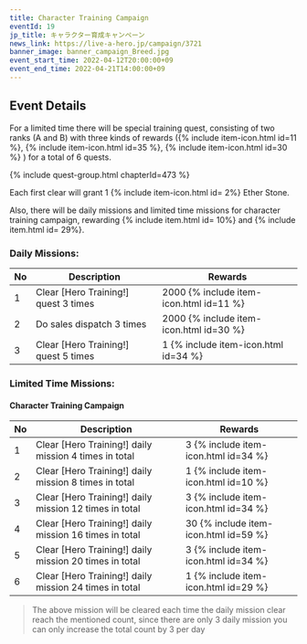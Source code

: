 ```yaml
---
title: Character Training Campaign
eventId: 19
jp_title: キャラクター育成キャンペーン
news_link: https://live-a-hero.jp/campaign/3721
banner_image: banner_campaign_Breed.jpg 
event_start_time: 2022-04-12T20:00:00+09
event_end_time: 2022-04-21T14:00:00+09
---
```


## Event Details

For a limited time there will be special training quest, consisting of two ranks (A and B) with three kinds of rewards ({% include item-icon.html id=11 %}, {% include item-icon.html id=35 %}, {% include item-icon.html id=30 %} ) for a total of 6 quests.

{% include quest-group.html chapterId=473 %}

Each first clear will grant 1 {% include item-icon.html id= 2%} Ether Stone.

Also, there will be daily missions and limited time missions for character training campaign, rewarding {% include item.html id= 10%} and {% include item.html id= 29%}.

### Daily Missions: 

| No | Description | Rewards |
|----|-----------------------------------------------------------|----------------|
| 1  | Clear \[Hero Training!\] quest 3 times | 2000 {% include item-icon.html id=11 %} |
| 2  | Do sales dispatch 3 times | 2000 {% include item-icon.html id=30 %} |
| 3  | Clear \[Hero Training!\] quest 5 times  | 1 {% include item-icon.html id=34 %} |

### Limited Time Missions: 

#### Character Training Campaign

| No | Description | Rewards |
|----|-----------------------------------------------------------|----------------|
| 1  | Clear \[Hero Training!\] daily mission 4 times in total | 3 {% include item-icon.html id=34 %} |
| 2  | Clear \[Hero Training!\] daily mission 8 times in total | 1 {% include item-icon.html id=10 %} |
| 3  | Clear \[Hero Training!\] daily mission 12 times in total | 3 {% include item-icon.html id=34 %} |
| 4  | Clear \[Hero Training!\] daily mission 16 times in total | 30 {% include item-icon.html id=59 %} |
| 5  | Clear \[Hero Training!\] daily mission 20 times in total | 3 {% include item-icon.html id=34 %} |
| 6  | Clear \[Hero Training!\] daily mission 24 times in total | 1 {% include item-icon.html id=29 %} |

> The above mission will be cleared each time the daily mission clear reach the mentioned count, since there are only 3 daily mission you can only increase the total count by 3 per day
